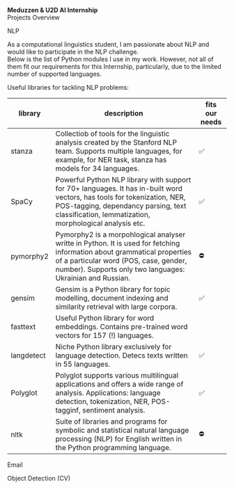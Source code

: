 <b> Meduzzen & U2D AI Internship </b><br>
Projects Overview 

NLP <br>

As a computational linguistics student, I am passionate about NLP and would like to participate in the NLP challenge. <br>
Below is the list of Python modules I use in my work. However, not all of them fit our requirements for this Internship, particularly, due to the limited number of supported languages.

Useful libraries for tackling NLP problems:

| library  | description  | fits our needs  | 
|---|---|---|
| stanza  | Collectiob of tools for the linguistic analysis created by the Stanford NLP team. Supports multiple languages, for example, for NER task, stanza has models for 34 languages.   | :white_check_mark: | 
| SpaCy  | Powerful Python NLP library with support for 70+ languages. It has in-built word vectors, has tools for tokenization, NER, POS-tagging, dependancy parsing, text classification, lemmatization, morphological analysis etc. | :white_check_mark:  |   
| pymorphy2  | Pymorphy2 is a morpohlogical analyser writte in Python. It is used for fetching information about grammatical properties of a particular word (POS, case, gender, number). Supports only two languages: Ukrainian and Russian. | :no_entry:  |     
| gensim  |  Gensim is a Python library for topic modelling, document indexing and similarity retrieval with large corpora. | :white_check_mark: |      
| fasttext  | Useful Python library for word embeddings. Contains pre-trained word vectors for 157 (!) languages.  |   |    
| langdetect  | Niche Python library exclusively for language detection. Detecs texts written in 55 languages. | :white_check_mark: |   
| Polyglot  | Polyglot supports various multilingual applications and offers a wide range of analysis. Applications: language detection, tokenization, NER, POS-tagginf, sentiment analysis. | :white_check_mark:  |   
| nltk  | Suite of libraries and programs for symbolic and statistical natural language processing (NLP) for English written in the Python programming language. | :no_entry: |   

Email 

Object Detection (CV)



